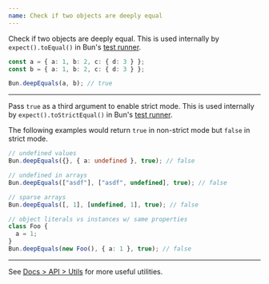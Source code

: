 ```yaml
---
name: Check if two objects are deeply equal
---
```


Check if two objects are deeply equal. This is used internally by `expect().toEqual()` in Bun's [test runner](/docs/test/writing).

```ts#index.ts
const a = { a: 1, b: 2, c: { d: 3 } };
const b = { a: 1, b: 2, c: { d: 3 } };

Bun.deepEquals(a, b); // true
```

---

Pass `true` as a third argument to enable strict mode. This is used internally by `expect().toStrictEqual()` in Bun's [test runner](/docs/test/writing).

The following examples would return `true` in non-strict mode but `false` in strict mode.

```ts
// undefined values
Bun.deepEquals({}, { a: undefined }, true); // false

// undefined in arrays
Bun.deepEquals(["asdf"], ["asdf", undefined], true); // false

// sparse arrays
Bun.deepEquals([, 1], [undefined, 1], true); // false

// object literals vs instances w/ same properties
class Foo {
  a = 1;
}
Bun.deepEquals(new Foo(), { a: 1 }, true); // false
```

---

See [Docs > API > Utils](/docs/api/utils) for more useful utilities.
